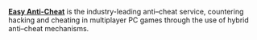[**Easy Anti-Cheat**](https://www.easy.ac/) is the industry-leading anti–cheat service, countering hacking and cheating in multiplayer PC games through the use of hybrid anti–cheat mechanisms.
